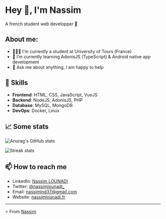 # Hey 👋, I'm Nassim

A french student web developper 🚀

## About me:

-   👨🏽‍💻 I'm currently a student at University of Tours (France)
-   🌱 I’m currently learning AdonisJS (TypeScript) & Android native app development
-   💬 Ask me about anything, I am happy to help

## 🚀 Skills

-   **Frontend**: HTML, CSS, JavaScript, VueJS
-   **Backend**: NodeJS, AdonisJS, PHP
-   **Database**: MySQL, MongoDB
-   **DevOps**: Docker, Linux

## 📈 Some stats

![Anurag's GitHub stats](https://github-readme-stats.vercel.app/api?username=nassimlnd&show_icons=true&theme=radical)

![Streak stats](https://github-readme-streak-stats.herokuapp.com/?user=nassimlnd&theme=radical)

## 📫 How to reach me

-   LinkedIn: [Nassim LOUNADI](https://www.linkedin.com/in/nassimlounadi/)
-   Twitter: [@nassimlounadi\_](https://twitter.com/nassimlounadi_)
-   Email: nassimlnd37@gmail.com
-   Website: [nassimlounadi.fr](https://nassimlounadi.fr)

---

⭐️ From [Nassim](nassimlounadi.fr)
